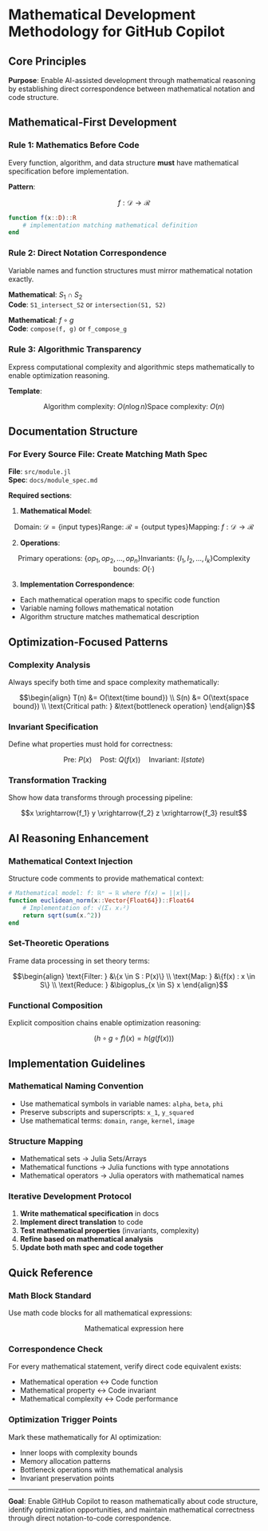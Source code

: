 # Mathematical Development Methodology for GitHub Copilot

## Core Principles

**Purpose**: Enable AI-assisted development through mathematical reasoning by establishing direct correspondence between mathematical notation and code structure.

## Mathematical-First Development

### Rule 1: Mathematics Before Code
Every function, algorithm, and data structure **must** have mathematical specification before implementation.

**Pattern**: 
```math
f: \mathcal{D} \to \mathcal{R}
```
```julia
function f(x::D)::R
    # implementation matching mathematical definition
end
```

### Rule 2: Direct Notation Correspondence
Variable names and function structures must mirror mathematical notation exactly.

**Mathematical**: $S_1 \cap S_2$  
**Code**: `S1_intersect_S2` or `intersection(S1, S2)`

**Mathematical**: $f \circ g$  
**Code**: `compose(f, g)` or `f_compose_g`

### Rule 3: Algorithmic Transparency
Express computational complexity and algorithmic steps mathematically to enable optimization reasoning.

**Template**:
```math
\text{Algorithm complexity: } O(n \log n)
\text{Space complexity: } O(n)
```

## Documentation Structure

### For Every Source File: Create Matching Math Spec

**File**: `src/module.jl`  
**Spec**: `docs/module_spec.md`

**Required sections**:

1. **Mathematical Model**:
```math
\text{Domain: } \mathcal{D} = \{\text{input types}\}
\text{Range: } \mathcal{R} = \{\text{output types}\}
\text{Mapping: } f: \mathcal{D} \to \mathcal{R}
```

2. **Operations**:
```math
\text{Primary operations: } \{op_1, op_2, \ldots, op_n\}
\text{Invariants: } \{I_1, I_2, \ldots, I_k\}
\text{Complexity bounds: } O(\cdot)
```

3. **Implementation Correspondence**:
- Each mathematical operation maps to specific code function
- Variable naming follows mathematical notation
- Algorithm structure matches mathematical description

## Optimization-Focused Patterns

### Complexity Analysis
Always specify both time and space complexity mathematically:

```math
\begin{align}
T(n) &= O(\text{time bound}) \\
S(n) &= O(\text{space bound}) \\
\text{Critical path: } &\text{bottleneck operation}
\end{align}
```

### Invariant Specification
Define what properties must hold for correctness:

```math
\text{Pre: } P(x) \quad \text{Post: } Q(f(x)) \quad \text{Invariant: } I(state)
```

### Transformation Tracking
Show how data transforms through processing pipeline:

```math
x \xrightarrow{f_1} y \xrightarrow{f_2} z \xrightarrow{f_3} result
```

## AI Reasoning Enhancement

### Mathematical Context Injection
Structure code comments to provide mathematical context:

```julia
# Mathematical model: f: ℝⁿ → ℝ where f(x) = ||x||₂
function euclidean_norm(x::Vector{Float64})::Float64
    # Implementation of: √(Σᵢ xᵢ²)
    return sqrt(sum(x.^2))
end
```

### Set-Theoretic Operations
Frame data processing in set theory terms:

```math
\begin{align}
\text{Filter: } &\{x \in S : P(x)\} \\
\text{Map: } &\{f(x) : x \in S\} \\
\text{Reduce: } &\bigoplus_{x \in S} x
\end{align}
```

### Functional Composition
Explicit composition chains enable optimization reasoning:

```math
(h \circ g \circ f)(x) = h(g(f(x)))
```

## Implementation Guidelines

### Mathematical Naming Convention
- Use mathematical symbols in variable names: `alpha`, `beta`, `phi`
- Preserve subscripts and superscripts: `x_1`, `y_squared`
- Use mathematical terms: `domain`, `range`, `kernel`, `image`

### Structure Mapping
- Mathematical sets → Julia Sets/Arrays
- Mathematical functions → Julia functions with type annotations  
- Mathematical operators → Julia operators with mathematical names

### Iterative Development Protocol

1. **Write mathematical specification** in docs
2. **Implement direct translation** to code
3. **Test mathematical properties** (invariants, complexity)
4. **Refine based on mathematical analysis**
5. **Update both math spec and code together**

## Quick Reference

### Math Block Standard
Use math code blocks for all mathematical expressions:

```math
\text{Mathematical expression here}
```

### Correspondence Check
For every mathematical statement, verify direct code equivalent exists:
- Mathematical operation ↔ Code function
- Mathematical property ↔ Code invariant  
- Mathematical complexity ↔ Code performance

### Optimization Trigger Points
Mark these mathematically for AI optimization:
- Inner loops with complexity bounds
- Memory allocation patterns
- Bottleneck operations with mathematical analysis
- Invariant preservation points

---

**Goal**: Enable GitHub Copilot to reason mathematically about code structure, identify optimization opportunities, and maintain mathematical correctness through direct notation-to-code correspondence.
